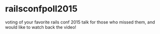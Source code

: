 # railsconfpoll2015
voting of your favorite rails conf 2015 talk for those who missed them, and would like to watch back the video!
